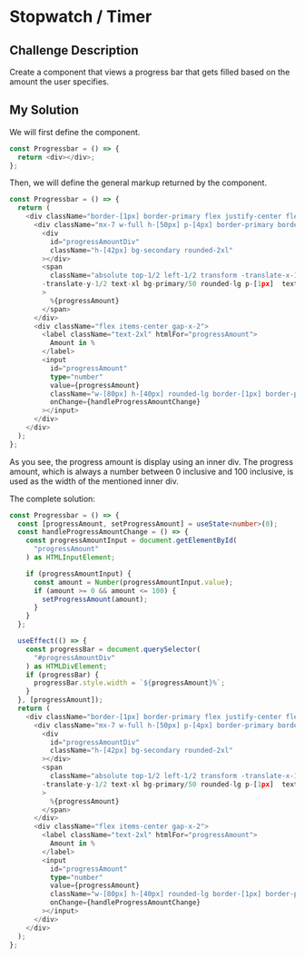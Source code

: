 # Stopwatch / Timer

## Challenge Description

Create a component that views a progress bar that gets filled based on the amount the user specifies.

## My Solution

We will first define the component.

```ts
const Progressbar = () => {
  return <div></div>;
};
```

Then, we will define the general markup returned by the component.

```ts
const Progressbar = () => {
  return (
    <div className="border-[1px] border-primary flex justify-center flex-wrap gap-y-5 py-10 rounded-xl">
      <div className="mx-7 w-full h-[50px] p-[4px] border-primary border-[1px] rounded-2xl relative">
        <div
          id="progressAmountDiv"
          className="h-[42px] bg-secondary rounded-2xl"
        ></div>
        <span
          className="absolute top-1/2 left-1/2 transform -translate-x-1/2 
        -translate-y-1/2 text-xl bg-primary/50 rounded-lg p-[1px]  text-white"
        >
          %{progressAmount}
        </span>
      </div>
      <div className="flex items-center gap-x-2">
        <label className="text-2xl" htmlFor="progressAmount">
          Amount in %
        </label>
        <input
          id="progressAmount"
          type="number"
          value={progressAmount}
          className="w-[80px] h-[40px] rounded-lg border-[1px] border-primary text-center p-2 text-xl"
          onChange={handleProgressAmountChange}
        ></input>
      </div>
    </div>
  );
};
```

As you see, the progress amount is display using an inner div. The progress amount, which is always a number between 0 inclusive and 100 inclusive, is used as the width of the mentioned inner div.

The complete solution:

```ts
const Progressbar = () => {
  const [progressAmount, setProgressAmount] = useState<number>(0);
  const handleProgressAmountChange = () => {
    const progressAmountInput = document.getElementById(
      "progressAmount"
    ) as HTMLInputElement;

    if (progressAmountInput) {
      const amount = Number(progressAmountInput.value);
      if (amount >= 0 && amount <= 100) {
        setProgressAmount(amount);
      }
    }
  };

  useEffect(() => {
    const progressBar = document.querySelector(
      "#progressAmountDiv"
    ) as HTMLDivElement;
    if (progressBar) {
      progressBar.style.width = `${progressAmount}%`;
    }
  }, [progressAmount]);
  return (
    <div className="border-[1px] border-primary flex justify-center flex-wrap gap-y-5 py-10 rounded-xl">
      <div className="mx-7 w-full h-[50px] p-[4px] border-primary border-[1px] rounded-2xl relative">
        <div
          id="progressAmountDiv"
          className="h-[42px] bg-secondary rounded-2xl"
        ></div>
        <span
          className="absolute top-1/2 left-1/2 transform -translate-x-1/2 
        -translate-y-1/2 text-xl bg-primary/50 rounded-lg p-[1px]  text-white"
        >
          %{progressAmount}
        </span>
      </div>
      <div className="flex items-center gap-x-2">
        <label className="text-2xl" htmlFor="progressAmount">
          Amount in %
        </label>
        <input
          id="progressAmount"
          type="number"
          value={progressAmount}
          className="w-[80px] h-[40px] rounded-lg border-[1px] border-primary text-center p-2 text-xl"
          onChange={handleProgressAmountChange}
        ></input>
      </div>
    </div>
  );
};
```
